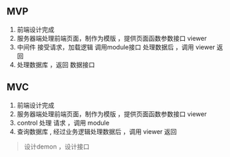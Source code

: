 MVP
------------

1. 前端设计完成
2. 服务器端处理前端页面，制作为模版 ，提供页面函数参数接口 viewer
3. 中间件 接受请求，加载逻辑 调用module接口 处理数据后 ，调用 viewer 返回
4. 处理数据库 ，返回 数据接口


MVC
------------

1. 前端设计完成
2. 服务器端处理前端页面，制作为模版 ，提供页面函数参数接口 viewer
3. control 处理 请求 ，调用 module
4. 查询数据库 , 经过业务逻辑处理数据后 ，调用 viewer 返回

> 设计demon ，设计接口